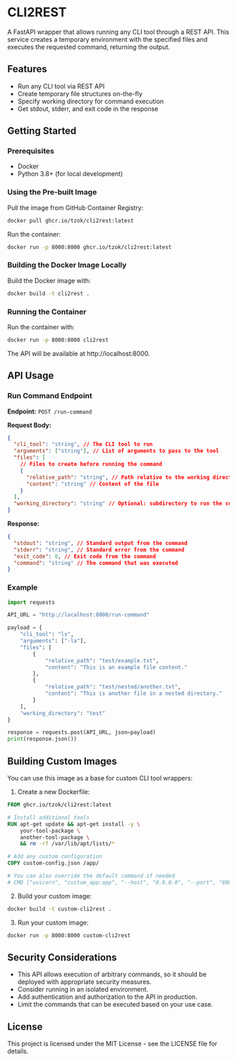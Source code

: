 # CLI2REST

A FastAPI wrapper that allows running any CLI tool through a REST API. This service creates a temporary environment with the specified files and executes the requested command, returning the output.

## Features

- Run any CLI tool via REST API
- Create temporary file structures on-the-fly
- Specify working directory for command execution
- Get stdout, stderr, and exit code in the response

## Getting Started

### Prerequisites

- Docker
- Python 3.8+ (for local development)

### Using the Pre-built Image

Pull the image from GitHub Container Registry:

```bash
docker pull ghcr.io/tzok/cli2rest:latest
```

Run the container:

```bash
docker run -p 8000:8000 ghcr.io/tzok/cli2rest:latest
```

### Building the Docker Image Locally

Build the Docker image with:

```bash
docker build -t cli2rest .
```

### Running the Container

Run the container with:

```bash
docker run -p 8000:8000 cli2rest
```

The API will be available at http://localhost:8000.

## API Usage

### Run Command Endpoint

**Endpoint:** `POST /run-command`

**Request Body:**

```json
{
  "cli_tool": "string", // The CLI tool to run
  "arguments": ["string"], // List of arguments to pass to the tool
  "files": [
    // Files to create before running the command
    {
      "relative_path": "string", // Path relative to the working directory
      "content": "string" // Content of the file
    }
  ],
  "working_directory": "string" // Optional: subdirectory to run the command from
}
```

**Response:**

```json
{
  "stdout": "string", // Standard output from the command
  "stderr": "string", // Standard error from the command
  "exit_code": 0, // Exit code from the command
  "command": "string" // The command that was executed
}
```

### Example

```python
import requests

API_URL = "http://localhost:8000/run-command"

payload = {
    "cli_tool": "ls",
    "arguments": ["-la"],
    "files": [
        {
            "relative_path": "test/example.txt",
            "content": "This is an example file content."
        },
        {
            "relative_path": "test/nested/another.txt",
            "content": "This is another file in a nested directory."
        }
    ],
    "working_directory": "test"
}

response = requests.post(API_URL, json=payload)
print(response.json())
```

## Building Custom Images

You can use this image as a base for custom CLI tool wrappers:

1. Create a new Dockerfile:

```dockerfile
FROM ghcr.io/tzok/cli2rest:latest

# Install additional tools
RUN apt-get update && apt-get install -y \
    your-tool-package \
    another-tool-package \
    && rm -rf /var/lib/apt/lists/*

# Add any custom configuration
COPY custom-config.json /app/

# You can also override the default command if needed
# CMD ["uvicorn", "custom_app:app", "--host", "0.0.0.0", "--port", "8000"]
```

2. Build your custom image:

```bash
docker build -t custom-cli2rest .
```

3. Run your custom image:

```bash
docker run -p 8000:8000 custom-cli2rest
```

## Security Considerations

- This API allows execution of arbitrary commands, so it should be deployed with appropriate security measures.
- Consider running in an isolated environment.
- Add authentication and authorization to the API in production.
- Limit the commands that can be executed based on your use case.

## License

This project is licensed under the MIT License - see the LICENSE file for details.
